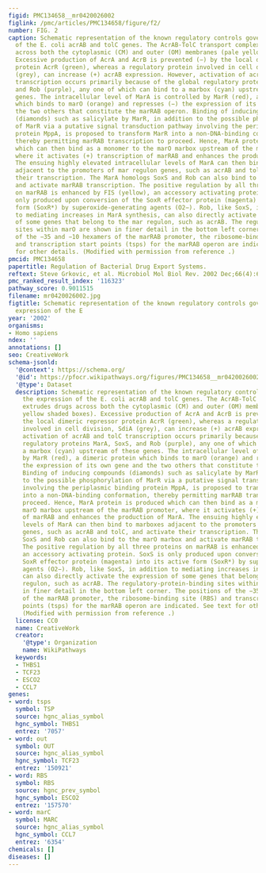 ```yaml
---
figid: PMC134658__mr0420026002
figlink: /pmc/articles/PMC134658/figure/f2/
number: FIG. 2
caption: Schematic representation of the known regulatory controls governing the expression
  of the E. coli acrAB and tolC genes. The AcrAB-TolC transport complex extrudes drugs
  across both the cytoplasmic (CM) and outer (OM) membranes (pale yellow shaded boxes).
  Excessive production of AcrA and AcrB is prevented (−) by the local dimeric repressor
  protein AcrR (green), whereas a regulatory protein involved in cell division, SdiA
  (grey), can increase (+) acrAB expression. However, activation of acrAB and tolC
  transcription occurs primarily because of the global regulatory proteins MarA, SoxS,
  and Rob (purple), any one of which can bind to a marbox (cyan) upstream of these
  genes. The intracellular level of MarA is controlled by MarR (red), a dimeric protein
  which binds to marO (orange) and represses (−) the expression of its own gene and
  the two others that constitute the marRAB operon. Binding of inducing compounds
  (diamonds) such as salicylate by MarR, in addition to the possible phosphorylation
  of MarR via a putative signal transduction pathway involving the periplasmic binding
  protein MppA, is proposed to transform MarR into a non-DNA-binding conformation,
  thereby permitting marRAB transcription to proceed. Hence, MarA protein is produced
  which can then bind as a monomer to the marO marbox upstream of the marRAB promoter,
  where it activates (+) transcription of marRAB and enhances the production of MarA.
  The ensuing highly elevated intracellular levels of MarA can then bind to marboxes
  adjacent to the promoters of mar regulon genes, such as acrAB and tolC, and activate
  their transcription. The MarA homologs SoxS and Rob can also bind to the marO marbox
  and activate marRAB transcription. The positive regulation by all three proteins
  on marRAB is enhanced by FIS (yellow), an accessory activating protein. SoxS is
  only produced upon conversion of the SoxR effector protein (magenta) into its active
  form (SoxR*) by superoxide-generating agents (O2−). Rob, like SoxS, in addition
  to mediating increases in MarA synthesis, can also directly activate the expression
  of some genes that belong to the mar regulon, such as acrAB. The regulatory-protein-binding
  sites within marO are shown in finer detail in the bottom left corner. The positions
  of the −35 and −10 hexamers of the marRAB promoter, the ribosome-binding site (RBS)
  and transcription start points (tsps) for the marRAB operon are indicated. See text
  for other details. (Modified with permission from reference .)
pmcid: PMC134658
papertitle: Regulation of Bacterial Drug Export Systems.
reftext: Steve Grkovic, et al. Microbiol Mol Biol Rev. 2002 Dec;66(4):671-701.
pmc_ranked_result_index: '116323'
pathway_score: 0.9011515
filename: mr0420026002.jpg
figtitle: Schematic representation of the known regulatory controls governing the
  expression of the E
year: '2002'
organisms:
- Homo sapiens
ndex: ''
annotations: []
seo: CreativeWork
schema-jsonld:
  '@context': https://schema.org/
  '@id': https://pfocr.wikipathways.org/figures/PMC134658__mr0420026002.html
  '@type': Dataset
  description: Schematic representation of the known regulatory controls governing
    the expression of the E. coli acrAB and tolC genes. The AcrAB-TolC transport complex
    extrudes drugs across both the cytoplasmic (CM) and outer (OM) membranes (pale
    yellow shaded boxes). Excessive production of AcrA and AcrB is prevented (−) by
    the local dimeric repressor protein AcrR (green), whereas a regulatory protein
    involved in cell division, SdiA (grey), can increase (+) acrAB expression. However,
    activation of acrAB and tolC transcription occurs primarily because of the global
    regulatory proteins MarA, SoxS, and Rob (purple), any one of which can bind to
    a marbox (cyan) upstream of these genes. The intracellular level of MarA is controlled
    by MarR (red), a dimeric protein which binds to marO (orange) and represses (−)
    the expression of its own gene and the two others that constitute the marRAB operon.
    Binding of inducing compounds (diamonds) such as salicylate by MarR, in addition
    to the possible phosphorylation of MarR via a putative signal transduction pathway
    involving the periplasmic binding protein MppA, is proposed to transform MarR
    into a non-DNA-binding conformation, thereby permitting marRAB transcription to
    proceed. Hence, MarA protein is produced which can then bind as a monomer to the
    marO marbox upstream of the marRAB promoter, where it activates (+) transcription
    of marRAB and enhances the production of MarA. The ensuing highly elevated intracellular
    levels of MarA can then bind to marboxes adjacent to the promoters of mar regulon
    genes, such as acrAB and tolC, and activate their transcription. The MarA homologs
    SoxS and Rob can also bind to the marO marbox and activate marRAB transcription.
    The positive regulation by all three proteins on marRAB is enhanced by FIS (yellow),
    an accessory activating protein. SoxS is only produced upon conversion of the
    SoxR effector protein (magenta) into its active form (SoxR*) by superoxide-generating
    agents (O2−). Rob, like SoxS, in addition to mediating increases in MarA synthesis,
    can also directly activate the expression of some genes that belong to the mar
    regulon, such as acrAB. The regulatory-protein-binding sites within marO are shown
    in finer detail in the bottom left corner. The positions of the −35 and −10 hexamers
    of the marRAB promoter, the ribosome-binding site (RBS) and transcription start
    points (tsps) for the marRAB operon are indicated. See text for other details.
    (Modified with permission from reference .)
  license: CC0
  name: CreativeWork
  creator:
    '@type': Organization
    name: WikiPathways
  keywords:
  - THBS1
  - TCF23
  - ESCO2
  - CCL7
genes:
- word: tsps
  symbol: TSP
  source: hgnc_alias_symbol
  hgnc_symbol: THBS1
  entrez: '7057'
- word: out
  symbol: OUT
  source: hgnc_alias_symbol
  hgnc_symbol: TCF23
  entrez: '150921'
- word: RBS
  symbol: RBS
  source: hgnc_prev_symbol
  hgnc_symbol: ESCO2
  entrez: '157570'
- word: marC
  symbol: MARC
  source: hgnc_alias_symbol
  hgnc_symbol: CCL7
  entrez: '6354'
chemicals: []
diseases: []
---
```

